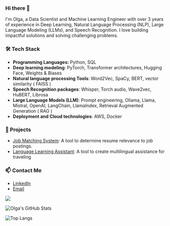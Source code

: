 ### Hi there 👋
I'm Olga, a Data Scientist and Machine Learning Engineer with over 3 years of experience in Deep Learning, Natural Language Processing (NLP), Large Language Modeling (LLMs), and Speech Recognition. I love building impactful solutions and solving challenging problems.

### 🛠️ Tech Stack
- **Programming Languages:** Python, SQL
- **Deep learning modeling**: PyTorch, Transformer architectures, Hugging Face, Weights & Biases
- **Natural language processing Tools**: Word2Vec, SpaCy, BERT, vector similarity ( FAISS ) 
- **Speech Recognition packages**: Whisper, Torch audio, Wave2vec, HuBERT, Librosa
- **Large Language Models (LLM)**: Prompt engineering, Ollama, Llama, Mistral, OpenAI, LangChain, LlamaIndex, Retrieval Augmented Generation ( RAG )
- **Deployment and Cloud technologies**: AWS, Docker

### 🌟 Projects
- [Job Matching System](https://github.com/OlgaSeleznova/JobPostingRelevancy): A tool to determine resume relevance to job postings.
- [Language Learning Assistant](https://github.com/OlgaSeleznova/VoyageVocab): A tool to create multilingual assistance for traveling
  
### 📫 Contact Me
- [LinkedIn](https://www.linkedin.com/in/olga-seleznova/)
- [Email](mailto:Olgaselesnyova@gmail.com)

![](https://komarev.com/ghpvc/?username=OlgaSeleznova&color=blue)

![Olga's GitHub Stats](https://github-readme-stats.vercel.app/api?username=OlgaSeleznova&show_icons=true&theme=radical)

![Top Langs](https://github-readme-stats.vercel.app/api/top-langs/?username=OlgaSeleznova&layout=compact)
